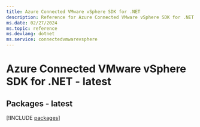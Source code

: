 ```yaml
---
title: Azure Connected VMware vSphere SDK for .NET
description: Reference for Azure Connected VMware vSphere SDK for .NET
ms.date: 02/27/2024
ms.topic: reference
ms.devlang: dotnet
ms.service: connectedvmwarevsphere
---
```

# Azure Connected VMware vSphere SDK for .NET - latest
## Packages - latest
[!INCLUDE [packages](connected-vmware-vsphere-index.md)]